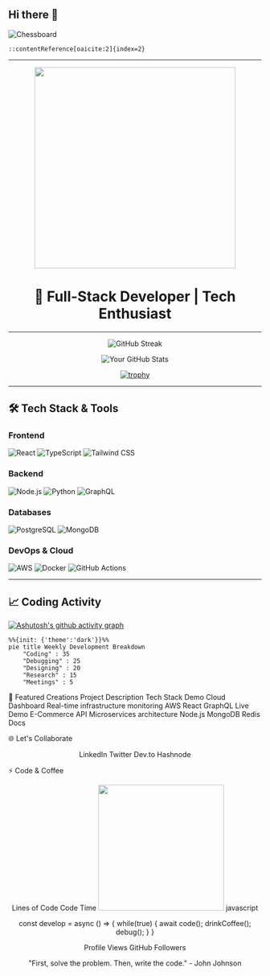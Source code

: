 ## Hi there 👋

<!--
**PanagiotisKotsorgios/PanagiotisKotsorgios** is a ✨ _special_ ✨ repository because its `README.md` (this file) appears on your GitHub profile.

Here are some ideas to get you started:

- 🔭 I’m currently working on ...
- 🌱 I’m currently learning ...
- 👯 I’m looking to collaborate on ...
- 🤔 I’m looking for help with ...
- 💬 Ask me about ...
- 📫 How to reach me: ...
- 😄 Pronouns: ...
- ⚡ Fun fact: ...
-->

![Chessboard](https://upload.wikimedia.org/wikipedia/commons/thumb/d/d5/Chess_Board.svg/600px-Chess_Board.svg.png)
``` :contentReference[oaicite:1]{index=1}
::contentReference[oaicite:2]{index=2}
```


---
<!-- Dynamic Animated Header -->
<div align="center">
  <img src="https://media.giphy.com/media/qgQUggAC3Pfv687qPC/giphy.gif" width="400">
  <h1 align="center">🚀 Full-Stack Developer | Tech Enthusiast</h1>
</div>

---

<!-- GitHub Stats & Trophies -->
<div align="center">
  
  ![GitHub Streak](https://streak-stats.demolab.com?user=YOUR_USERNAME&theme=radical&border_radius=4.6)
  
  ![Your GitHub Stats](https://github-readme-stats.vercel.app/api?username=YOUR_USERNAME&show_icons=true&theme=radical&include_all_commits=true)
  
  [![trophy](https://github-profile-trophy.vervis.xyz/?username=YOUR_USERNAME&theme=onedark&column=4)](https://github.com/ryo-ma/github-profile-trophy)

</div>

---

<!-- Tech Stack Section -->
## 🛠️ Tech Stack & Tools

### **Frontend**
![React](https://img.shields.io/badge/-React-61DAFB?logo=react&logoColor=white)
![TypeScript](https://img.shields.io/badge/-TypeScript-3178C6?logo=typescript&logoColor=white)
![Tailwind CSS](https://img.shields.io/badge/-Tailwind%20CSS-06B6D4?logo=tailwind-css&logoColor=white)

### **Backend**
![Node.js](https://img.shields.io/badge/-Node.js-339933?logo=node.js&logoColor=white)
![Python](https://img.shields.io/badge/-Python-3776AB?logo=python&logoColor=white)
![GraphQL](https://img.shields.io/badge/-GraphQL-E10098?logo=graphql&logoColor=white)

### **Databases**
![PostgreSQL](https://img.shields.io/badge/-PostgreSQL-4169E1?logo=postgresql&logoColor=white)
![MongoDB](https://img.shields.io/badge/-MongoDB-47A248?logo=mongodb&logoColor=white)

### **DevOps & Cloud**
![AWS](https://img.shields.io/badge/-AWS-232F3E?logo=amazon-aws&logoColor=white)
![Docker](https://img.shields.io/badge/-Docker-2496ED?logo=docker&logoColor=white)
![GitHub Actions](https://img.shields.io/badge/-GitHub%20Actions-2088FF?logo=github-actions&logoColor=white)

---

<!-- Activity Graph -->
## 📈 Coding Activity

[![Ashutosh's github activity graph](https://github-readme-activity-graph.vercel.app/graph?username=YOUR_USERNAME&theme=react-dark&area=true&hide_border=true)](https://github.com/ashutosh00710/github-readme-activity-graph)

```mermaid
%%{init: {'theme':'dark'}}%%
pie title Weekly Development Breakdown
    "Coding" : 35
    "Debugging" : 25
    "Designing" : 20
    "Research" : 15
    "Meetings" : 5
```



<!-- PROJECT SHOWCASE -->
🚀 Featured Creations
Project	Description	Tech Stack	Demo
Cloud Dashboard	Real-time infrastructure monitoring	AWS React GraphQL	Live Demo
E-Commerce API	Microservices architecture	Node.js MongoDB Redis	Docs
<!-- SOCIAL LINKS -->
🌐 Let's Collaborate
<div align="center">

LinkedIn
Twitter
Dev.to
Hashnode
</div><!-- FUN SECTION -->
⚡️ Code & Coffee
<div align="center">

Lines of Code
Code Time
<img src="https://media.giphy.com/media/ZVik7pBtu9dNS/giphy.gif" width="250px">
javascript

const develop = async () => {
  while(true) {
    await code();
    drinkCoffee();
    debug();
  }
}

</div><!-- FOOTER --><div align="center">

Profile Views
GitHub Followers

"First, solve the problem. Then, write the code." - John Johnson
</div> 
